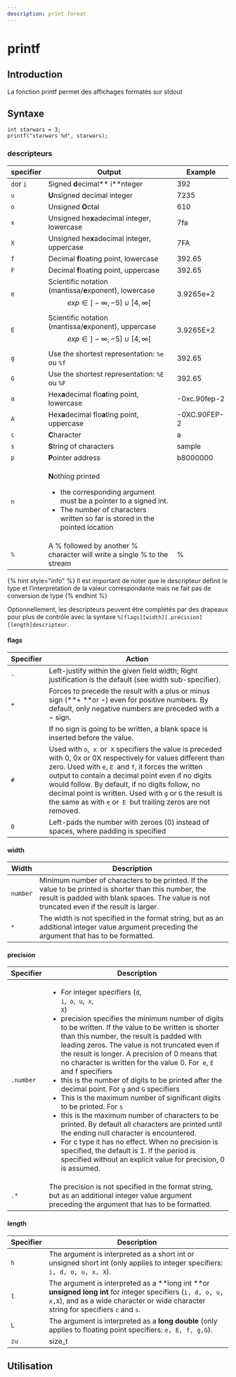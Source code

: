 ```yaml
---
description: print format
---
```


# printf

## Introduction

La fonction printf permet des affichages formatés sur stdout

## Syntaxe

```
int starwars = 3;
printf("starwars %d", starwars);
```

### descripteurs

| specifier | Output                                                                                                                                                                                                    | Example      |
| --------- | --------------------------------------------------------------------------------------------------------------------------------------------------------------------------------------------------------- | ------------ |
| `d`or `i` | Signed **d**ecimal** i**nteger                                                                                                                                                                            | 392          |
| `u`       | **U**nsigned decimal integer                                                                                                                                                                              | 7235         |
| `o`       | Unsigned **O**ctal                                                                                                                                                                                        | 610          |
| `x`       | Unsigned he**x**adecimal integer, lowercase                                                                                                                                                               | 7fa          |
| `X`       | Unsigned he**x**adecimal integer, uppercase                                                                                                                                                               | 7FA          |
| `f`       | Decimal **f**loating point, lowercase                                                                                                                                                                     | 392.65       |
| `F`       | Decimal **f**loating point, uppercase                                                                                                                                                                     | 392.65       |
| `e`       | Scientific notation (mantissa/**e**xponent), lowercase $$exp \in ]- \infty, -5] \cup [4,\infty[$$                                                                                                         | 3.9265e+2    |
| `E`       | Scientific notation (mantissa/**e**xponent), uppercase $$exp \in ]- \infty, -5] \cup [4, \infty[$$                                                                                                        | 3.9265E+2    |
| `g`       | Use the shortest representation: `%e` ou `%f`                                                                                                                                                             | 392.65       |
| `G`       | Use the shortest representation: `%E` ou `%F`                                                                                                                                                             | 392.65       |
| `a`       | Hex**a**decimal flo**a**ting point, lowercase                                                                                                                                                             | -0xc.90fep-2 |
| `A`       | Hex**a**decimal flo**a**ting point, uppercase                                                                                                                                                             | -0XC.90FEP-2 |
| `c`       | **C**haracter                                                                                                                                                                                             | a            |
| `s`       | **S**tring of characters                                                                                                                                                                                  | sample       |
| `p`       | **P**ointer address                                                                                                                                                                                       | b8000000     |
| `n`       | <p><strong>N</strong>othing printed </p><ul><li>the corresponding argument must be a pointer to a signed int.</li><li>The number of characters written so far is stored in the pointed location</li></ul> |              |
| `%`       | A % followed by another % character will write a single % to the stream                                                                                                                                   | %            |

{% hint style="info" %}
Il est important de noter que le descripteur définit le type et l’interprétation de la valeur correspondante mais ne fait pas de conversion de type
{% endhint %}

Optionnellement, les descripteurs peuvent être complétés par des drapeaux pour plus de contrôle avec la syntaxe `%[flags][width][.precision][length]descripteur`.

#### flags

| Specifier | Action                                                                                                                                                                                                                                                                                                                                                                                                            |
| --------- | ----------------------------------------------------------------------------------------------------------------------------------------------------------------------------------------------------------------------------------------------------------------------------------------------------------------------------------------------------------------------------------------------------------------- |
| `-`       | Left-justify within the given field width; Right justification is the default (see width sub-specifier).                                                                                                                                                                                                                                                                                                          |
| `+`       | Forces to precede the result with a plus or minus sign (**+ **or **-**) even for positive numbers. By default, only negative numbers are preceded with a **-** sign.                                                                                                                                                                                                                                              |
| ` `       | If no sign is going to be written, a blank space is inserted before the value.                                                                                                                                                                                                                                                                                                                                    |
| `#`       | Used with `o`,`  x  `or` X` specifiers the value is preceded with 0, 0x or 0X respectively for values different than zero. Used with `e`, `E `and `f`, it forces the written output to contain a decimal point even if no digits would follow. By default, if no digits follow, no decimal point is written. Used with `g` or `G` the result is the same as with `e` or`  E  `but trailing zeros are not removed. |
| `0`       | Left-pads the number with zeroes (0) instead of spaces, where padding is specified                                                                                                                                                                                                                                                                                                                                |

#### width

| Width    | Description                                                                                                                                                                                          |
| -------- | ---------------------------------------------------------------------------------------------------------------------------------------------------------------------------------------------------- |
| `number` | Minimum number of characters to be printed. If the value to be printed is shorter than this number, the result is padded with blank spaces. The value is not truncated even if the result is larger. |
| `*`      | The width is not specified in the format string, but as an additional integer value argument preceding the argument that has to be formatted.                                                        |

#### precision

| Specifier | Description                                                                                                                                                                                                                                                                                                                                                                                                                                                                                                                                                                                                                                                                                                                                                                                                                                                                                                                                                                                                                                                   |
| --------- | ------------------------------------------------------------------------------------------------------------------------------------------------------------------------------------------------------------------------------------------------------------------------------------------------------------------------------------------------------------------------------------------------------------------------------------------------------------------------------------------------------------------------------------------------------------------------------------------------------------------------------------------------------------------------------------------------------------------------------------------------------------------------------------------------------------------------------------------------------------------------------------------------------------------------------------------------------------------------------------------------------------------------------------------------------------- |
| `.number` | <ul><li>For integer specifiers (<code>d</code>,<code> i</code>,<code> o</code>,<code> u</code>,<code> x</code>,<code> X</code>)</li><li>precision specifies the minimum number of digits to be written. If the value to be written is shorter than this number, the result is padded with leading zeros. The value is not truncated even if the result is longer. A precision of 0 means that no character is written for the value 0. For<code> e</code>, <code>E</code> and f specifiers</li><li>this is the number of digits to be printed after the decimal point. For <code>g</code> and <code>G</code> specifiers</li><li>This is the maximum number of significant digits to be printed. For <code>s</code> </li><li>this is the maximum number of characters to be printed. By default all characters are printed until the ending null character is encountered. </li><li>For c type it has no effect. When no precision is specified, the default is 1. If the period is specified without an explicit value for precision, 0 is assumed.</li></ul> |
| `.*`      | The precision is not specified in the format string, but as an additional integer value argument preceding the argument that has to be formatted.                                                                                                                                                                                                                                                                                                                                                                                                                                                                                                                                                                                                                                                                                                                                                                                                                                                                                                             |

#### length

| Specifier | Description                                                                                                                                                                                     |
| --------- | ----------------------------------------------------------------------------------------------------------------------------------------------------------------------------------------------- |
| `h`       | The argument is interpreted as a short int or unsigned short int (only applies to integer specifiers: `i, d, o, u, x, X`).                                                                      |
| `l`       | The argument is interpreted as a **long int **or **unsigned long int** for integer specifiers (`i, d, o, u, x,X`), and as a wide character or wide character string for specifiers `c` and `s`. |
| `L`       | The argument is interpreted as a **long double** (only applies to floating point specifiers: `e, E, f, g,G`).                                                                                   |
| `zu`      | size\_t                                                                                                                                                                                         |

## Utilisation



